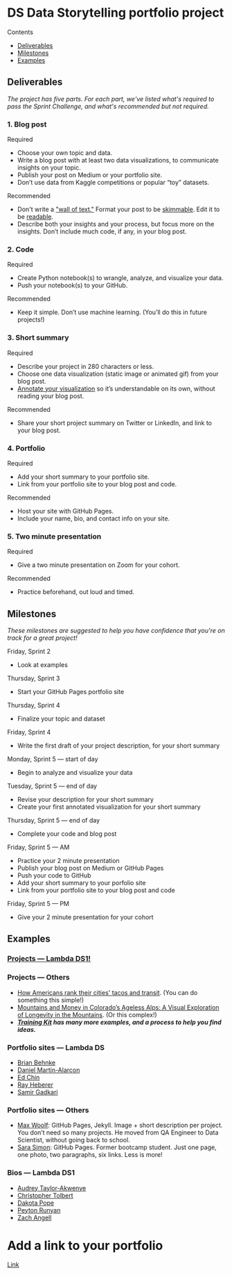 # DS Data Storytelling portfolio project

Contents
- [Deliverables](#deliverables)
- [Milestones](#milestones)
- [Examples](#examples)

## Deliverables

_The project has five parts. For each part, we've listed what's required to pass the Sprint Challenge, and what's recommended but not required._

### 1. Blog post

Required
- Choose your own topic and data.
- Write a blog post with at least two data visualizations, to communicate insights on your topic.
- Publish your post on Medium or your portfolio site.
- Don’t use data from Kaggle competitions or popular “toy” datasets.

Recommended
- Don't write a ["wall of text."](https://www.theonion.com/nation-shudders-at-large-block-of-uninterrupted-text-1819571366) Format your post to be [skimmable](https://www.nngroup.com/articles/how-users-read-on-the-web/). Edit it to be [readable](http://www.hemingwayapp.com/).
- Describe both your insights and your process, but focus more on the insights. Don’t include much code, if any, in your blog post.

### 2. Code
Required
- Create Python notebook(s) to wrangle, analyze, and visualize your data.
- Push your notebook(s) to your GitHub.

Recommended
- Keep it simple. Don’t use machine learning. (You’ll do this in future projects!)

### 3. Short summary
Required
- Describe your project in 280 characters or less.
- Choose one data visualization (static image or animated gif) from your blog post.
- [Annotate your visualization](https://www.dataquest.io/blog/making-538-plots/) so it’s understandable on its own, without reading your blog post.

Recommended
- Share your short project summary on Twitter or LinkedIn, and link to your blog post.

### 4. Portfolio
Required
- Add your short summary to your portfolio site.
- Link from your portfolio site to your blog post and code.

Recommended
- Host your site with GitHub Pages.
- Include your name, bio, and contact info on your site.

### 5. Two minute presentation
Required
- Give a two minute presentation on Zoom for your cohort.

Recommended
- Practice beforehand, out loud and timed. 


## Milestones

_These milestones are suggested to help you have confidence that you're on track for a great project!_

Friday, Sprint 2
- Look at examples

Thursday, Sprint 3
- Start your GitHub Pages portfolio site

Thursday, Sprint 4
- Finalize your topic and dataset

Friday, Sprint 4
- Write the first draft of your project description, for your short summary

Monday, Sprint 5 — start of day
- Begin to analyze and visualize your data

Tuesday, Sprint 5 — end of day
- Revise your description for your short summary
- Create your first annotated visualization for your short summary

Thursday, Sprint 5 — end of day
- Complete your code and blog post

Friday, Sprint 5 — AM
- Practice your 2 minute presentation
- Publish your blog post on Medium or GitHub Pages
- Push your code to GitHub
- Add your short summary to your porfolio site
- Link from your portfolio site to your blog post and code

Friday, Sprint 5 — PM
- Give your 2 minute presentation for your cohort

## Examples

### [Projects — Lambda DS1!](https://drive.google.com/file/d/1RJoAqDgawzSHOJPlDQRRlfz-EnIsskpL/view?usp=sharing)

### Projects — Others
- [How Americans rank their cities' tacos and transit](https://cdn.theatlantic.com/assets/media/img/posts/2018/12/tacos_vs_transit_major_cities/44577a9f0.png). (You can do something this simple!)
- [Mountains and Money in Colorado’s Ageless Alps: A Visual Exploration of Longevity in the Mountains](https://twitter.com/mulletmapping/status/1080847004270583809). (Or this complex!)
- ***[Training Kit](https://learn.lambdaschool.com/ds/module/recedjanlbpqxic2r) has many more examples, and a process to help you find ideas.***

### Portfolio sites — Lambda DS
- [Brian Behnke](https://brianbehnke.github.io/)
- [Daniel Martin-Alarcon](https://danielmartinalarcon.github.io/)
- [Ed Chin](https://ed-chin-git.github.io/)
- [Ray Heberer](http://www.rayheberer.ai/)
- [Samir Gadkari](https://samirgadkari.github.io/)

### Portfolio sites — Others
- [Max Woolf](https://minimaxir.com/): GitHub Pages, Jekyll. Image + short description per project. You don’t need so many projects. He moved from QA Engineer to Data Scientist, without going back to school.
- [Sara Simon](https://smbsimon.github.io/): GitHub Pages. Former bootcamp student. Just one page, one photo, two paragraphs, six links. Less is more!

### Bios — Lambda DS1
- [Audrey Taylor-Akwenye](https://audreyakwenye.github.io/aboutme/)
- [Christopher Tolbert](https://hughjafro.github.io/aboutme/)
- [Dakota Pope](https://dpgofast.github.io/aboutme/)
- [Peyton Runyan](https://peytonrunyan.github.io/aboutme/)
- [Zach Angell](https://zangell44.github.io/aboutme/)

# Add a link to your portfolio 

[Link](http://dataanalyticsnyc.com)
